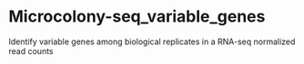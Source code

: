 # Microcolony-seq_variable_genes
Identify variable genes among biological replicates in a RNA-seq normalized read counts
